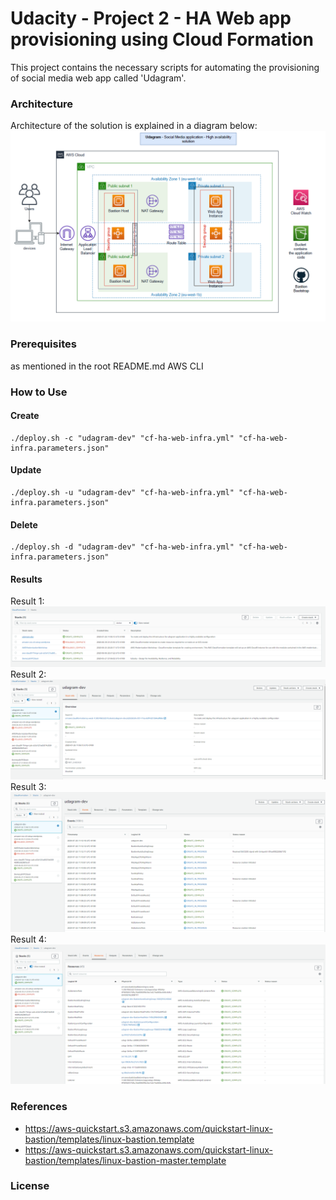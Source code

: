 

# Udacity - Project 2 - HA Web app provisioning using Cloud Formation 

This project contains the necessary scripts for automating the provisioning of social media web app called 'Udagram'.  

### Architecture 

Architecture of the solution is explained in a diagram below: 
![arch-diagram](./arch-diagram.PNG)

### Prerequisites 
as mentioned in the root README.md
AWS CLI 

### How to Use

#### Create 
```
./deploy.sh -c "udagram-dev" "cf-ha-web-infra.yml" "cf-ha-web-infra.parameters.json"
```

#### Update
```
./deploy.sh -u "udagram-dev" "cf-ha-web-infra.yml" "cf-ha-web-infra.parameters.json"
```

#### Delete
```
./deploy.sh -d "udagram-dev" "cf-ha-web-infra.yml" "cf-ha-web-infra.parameters.json"
```


#### Results 
Result 1:
![Result1](./result1.PNG)
Result 2:
![Result2](./result2.PNG)
Result 3:
![Result3](./result3.PNG)
Result 4: 
![Result4](./result4.PNG)


### References
- https://aws-quickstart.s3.amazonaws.com/quickstart-linux-bastion/templates/linux-bastion.template
- https://aws-quickstart.s3.amazonaws.com/quickstart-linux-bastion/templates/linux-bastion-master.template
### License 